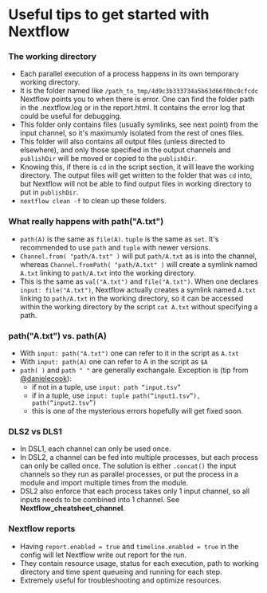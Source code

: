 # Useful tips to get started with Nextflow

### The working directory
- Each parallel execution of a process happens in its own temporary working directory. 
- It is the folder named like `/path_to_tmp/4d9c3b333734a5b63d66f0bc0cfcdc` Nextflow points you to when there is error. One can find the folder path in the .nextflow.log or in the report.html. It contains the error log that could be useful for debugging.
- This folder only contains files (usually symlinks, see next point) from the input channel, so it's maximumly isolated from the rest of ones files. 
- This folder will also contains all output files (unless directed to elsewhere), and only those specified in the output channels and `publishDir` will be moved or copied to the `publishDir`.
- Knowing this, if there is `cd` in the script section, it will leave the working directory. The output files will get written to the folder that was `cd` into, but Nextflow will not be able to find output files in working directory to put in `publishDir`. 
- `nextflow clean -f` to clean up these folders.

### What really happens with path("A.txt")
- `path(A)` is the same as `file(A)`. `tuple` is the same as `set`. It's recommended to use `path` and `tuple` with newer versions.
- `Channel.from( "path/A.txt" )` will put `path/A.txt` as is into the channel, whereas `Channel.fromPath( "path/A.txt" )` will create a symlink named `A.txt` linking to `path/A.txt` into the working directory. 
- This is the same as `val("A.txt")` and `file("A.txt")`. When one declares `input: file("A.txt")`, Nextflow actually creates a symlink named `A.txt` linking to `path/A.txt` in the working directory, so it can be accessed within the working directory by the script `cat A.txt` without specifying a path.

### path("A.txt") vs. path(A)
- With `input: path("A.txt")` one can refer to it in the script as `A.txt`
- With `input: path(A)` one can refer to A in the script as `$A`
- `path( )` and `path " "` are generally exchangale. Exception is (tip from [@danielecook](https://github.com/danielecook)): 
  - if not in a tuple, use `input: path “input.tsv”` 
  - if in a tuple, use `input: tuple path(“input1.tsv”), path(“input2.tsv”)`
  - this is one of the mysterious errors hopefully will get fixed soon.

### DLS2 vs DLS1
- In DSL1, each channel can only be used once. 
- In DSL2, a channel can be fed into multiple processes, but each process can only be called once. The solution is either `.concat()` the input channels so they run as parallel processes, or put the process in a module and import multiple times from the module.
- DSL2 also enforce that each process takes only 1 input channel, so all inputs needs to be combined into 1 channel. See **Nextflow_cheatsheet_channel**.

### Nextflow reports
- Having `report.enabled = true` and `timeline.enabled = true` in the config will let Nextflow write out report for the run. 
- They contain resource usage, status for each execution, path to working directory and time spent queueing and running for each step. 
- Extremely useful for troubleshooting and optimize resources.


